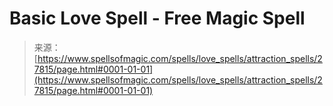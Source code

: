 <!--yml
category: 未分类
date: 2024-06-12 19:17:17
-->

# Basic Love Spell - Free Magic Spell

> 来源：[https://www.spellsofmagic.com/spells/love_spells/attraction_spells/27815/page.html#0001-01-01](https://www.spellsofmagic.com/spells/love_spells/attraction_spells/27815/page.html#0001-01-01)